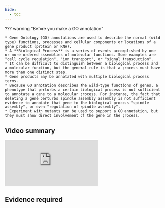 ```yaml
---
hide:
  - toc
---
```


??? warning "Before you make a GO annotation"

    * Gene Ontology (GO) annotations are used to describe the normal (wild type) functions, processes and cellular components or locations of a gene product (protein or RNA).
    * A **Biological Process** is a series of events accomplished by one or more ordered assemblies of molecular functions. Some examples are "cell cycle regulation", "ion transport", or "signal transduction".
    * It can be difficult to distinguish between a biological process and a molecular function, but the general rule is that a process must have more than one distinct step.
    * Gene products may be annotated with multiple biological process terms.
    * Because GO annotation describes the wild-type functions of genes, a phenotype that perturbs a certain biological process is not sufficient to annotate a gene to a molecular process. For instance, the fact that deleting a gene perturbs spindle assembly assembly is not sufficient evidence to annotate that gene to the biological process "spindle assembly", or even "regulation of spindle assembly".
    * Experiment with mutants can be used to support a GO annotation, but they must show direct involvement of the gene in the process.


## Video summary

<div class="video-sizer">
    <div class="video-wrapper">
    <iframe src="https://www.youtube.com/embed/KY7ev8IEG00" frameborder="0" allowfullscreen></iframe>
    </div>
</div>

## Evidence required

